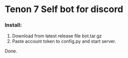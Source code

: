 # Tenon 7 Self bot for discord

### Install:
1. Download from latest release file bot.tar.gz
2. Paste account token to config.py and start server.

Done.

